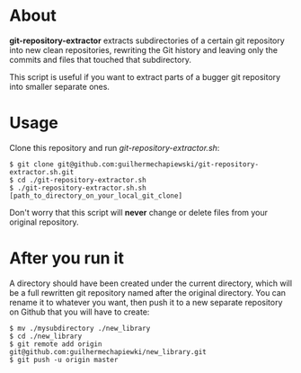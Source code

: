 About
=====

**git-repository-extractor** extracts subdirectories of a certain git repository into new clean repositories, rewriting the Git history and leaving only the commits and files that touched that subdirectory.

This script is useful if you want to extract parts of a bugger git repository into smaller separate ones.

Usage
=====

Clone this repository and run *git-repository-extractor.sh*:

	$ git clone git@github.com:guilhermechapiewski/git-repository-extractor.sh.git  
	$ cd ./git-repository-extractor.sh  
	$ ./git-repository-extractor.sh.sh [path_to_directory_on_your_local_git_clone]

Don't worry that this script will **never** change or delete files from your original repository.

After you run it
================

A directory should have been created under the current directory, which will be a full rewritten git repository named after the original directory. You can rename it to whatever you want, then push it to a new separate repository on Github that you will have to create:

	$ mv ./mysubdirectory ./new_library
	$ cd ./new_library
	$ git remote add origin git@github.com:guilhermechapiewki/new_library.git
	$ git push -u origin master